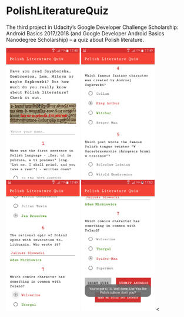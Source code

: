 # PolishLiteratureQuiz

The third project in Udacity’s Google Developer Challenge Scholarship: Android Basics 2017/2018 (and Google Developer Android Basics Nanodegree Scholarship) – a quiz about Polish literature.

<img src="https://github.com/eovka/apps-screenshots/blob/master/PL-Quiz_2018-03-05-17-48-09.png" width=200>   <img src="https://github.com/eovka/apps-screenshots/blob/master/PL-Quiz_2018-03-05-17-49-04.png" width=200>   <img src="https://github.com/eovka/apps-screenshots/blob/master/PL-Quiz_2018-03-05-17-49-19.png" width=200>   <img src="https://github.com/eovka/apps-screenshots/blob/master/PL-Quiz_2018-03-05-17-52-52.png" width=200>
<
